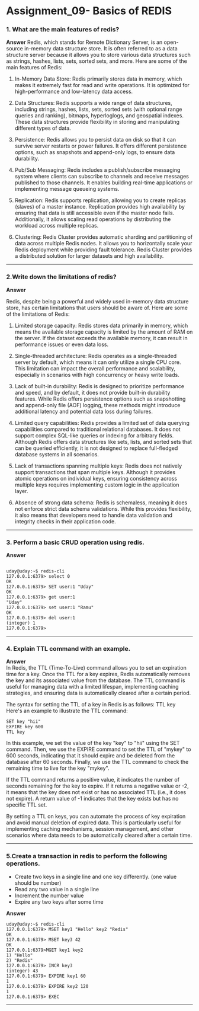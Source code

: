 # Assignment_09- Basics of REDIS

### 1. What are the main features of redis?

**Answer**
Redis, which stands for Remote Dictionary Server, is an open-source in-memory data structure store. It is often referred to as a data structure server because it allows you to store various data structures such as strings, hashes, lists, sets, sorted sets, and more. Here are some of the main features of Redis:

1. In-Memory Data Store: Redis primarily stores data in memory, which makes it extremely fast for read and write operations. It is optimized for high-performance and low-latency data access.

2. Data Structures: Redis supports a wide range of data structures, including strings, hashes, lists, sets, sorted sets (with optional range queries and ranking), bitmaps, hyperloglogs, and geospatial indexes. These data structures provide flexibility in storing and manipulating different types of data.

3. Persistence: Redis allows you to persist data on disk so that it can survive server restarts or power failures. It offers different persistence options, such as snapshots and append-only logs, to ensure data durability.

4. Pub/Sub Messaging: Redis includes a publish/subscribe messaging system where clients can subscribe to channels and receive messages published to those channels. It enables building real-time applications or implementing message queueing systems.

5. Replication: Redis supports replication, allowing you to create replicas (slaves) of a master instance. Replication provides high availability by ensuring that data is still accessible even if the master node fails. Additionally, it allows scaling read operations by distributing the workload across multiple replicas.

6. Clustering: Redis Cluster provides automatic sharding and partitioning of data across multiple Redis nodes. It allows you to horizontally scale your Redis deployment while providing fault tolerance. Redis Cluster provides a distributed solution for larger datasets and high availability.  

---

### 2.Write down the limitations of redis?

**Answer**


Redis, despite being a powerful and widely used in-memory data structure store, has certain limitations that users should be aware of. Here are some of the limitations of Redis:

1. Limited storage capacity: Redis stores data primarily in memory, which means the available storage capacity is limited by the amount of RAM on the server. If the dataset exceeds the available memory, it can result in performance issues or even data loss.

2. Single-threaded architecture: Redis operates as a single-threaded server by default, which means it can only utilize a single CPU core. This limitation can impact the overall performance and scalability, especially in scenarios with high concurrency or heavy write loads.

3. Lack of built-in durability: Redis is designed to prioritize performance and speed, and by default, it does not provide built-in durability features. While Redis offers persistence options such as snapshotting and append-only file (AOF) logging, these methods might introduce additional latency and potential data loss during failures.

4. Limited query capabilities: Redis provides a limited set of data querying capabilities compared to traditional relational databases. It does not support complex SQL-like queries or indexing for arbitrary fields. Although Redis offers data structures like sets, lists, and sorted sets that can be queried efficiently, it is not designed to replace full-fledged database systems in all scenarios.

5. Lack of transactions spanning multiple keys: Redis does not natively support transactions that span multiple keys. Although it provides atomic operations on individual keys, ensuring consistency across multiple keys requires implementing custom logic in the application layer.

6. Absence of strong data schema: Redis is schemaless, meaning it does not enforce strict data schema validations. While this provides flexibility, it also means that developers need to handle data validation and integrity checks in their application code.

----


### 3. Perform a basic CRUD operation using redis.

**Answer**  
```

uday@uday:~$ redis-cli
127.0.0.1:6379> select 0
OK
127.0.0.1:6379> SET user:1 "Uday"
OK
127.0.0.1:6379> get user:1
"Uday"
127.0.0.1:6379> set user:1 "Ramu"
OK
127.0.0.1:6379> del user:1
(integer) 1
127.0.0.1:6379> 

```

----

### 4. Explain TTL command with an example.

**Answer**  
In Redis, the TTL (Time-To-Live) command allows you to set an expiration time for a key. Once the TTL for a key expires, Redis automatically removes the key and its associated value from the database. The TTL command is useful for managing data with a limited lifespan, implementing caching strategies, and ensuring data is automatically cleared after a certain period.

The syntax for setting the TTL of a key in Redis is as follows: TTL key Here's an example to illustrate the TTL command:  

```
SET key "hii"
EXPIRE key 600
TTL key
```
In this example, we set the value of the key "key" to "hii" using the SET command. Then, we use the EXPIRE command to set the TTL of "mykey" to 600 seconds, indicating that it should expire and be deleted from the database after 60 seconds. Finally, we use the TTL command to check the remaining time to live for the key "mykey".

If the TTL command returns a positive value, it indicates the number of seconds remaining for the key to expire. If it returns a negative value or -2, it means that the key does not exist or has no associated TTL (i.e., it does not expire). A return value of -1 indicates that the key exists but has no specific TTL set.

By setting a TTL on keys, you can automate the process of key expiration and avoid manual deletion of expired data. This is particularly useful for implementing caching mechanisms, session management, and other scenarios where data needs to be automatically cleared after a certain time.

---

### 5.Create a transaction in redis to perform the following operations.

- Create two keys in a single line and one key differently. (one value should be number)  
- Read any two value in a single line
- Increment the number value
- Expire any two keys after some time  

**Answer**
```
uday@uday:~$ redis-cli
127.0.0.1:6379> MSET key1 "Hello" key2 "Redis" 
OK
127.0.0.1:6379> MSET key3 42
OK
127.0.0.1:6379>MGET key1 key2 
1) "Hello"
2) "Redis"
127.0.0.1:6379> INCR key3
(integer) 43
127.0.0.1:6379> EXPIRE key1 60
1
127.0.0.1:6379> EXPIRE key2 120
1
127.0.0.1:6379> EXEC
```
----



